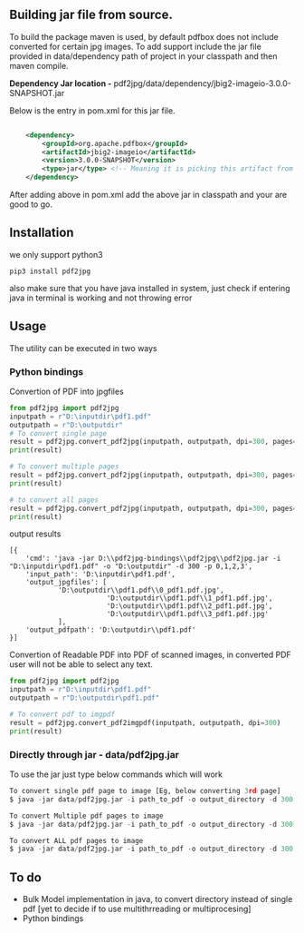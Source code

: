 
## Building jar file from source.

To build the package maven is used, by default pdfbox does not include converted for certain jpg images.
To add support include the jar file provided in data/dependency path of project in your classpath and then maven compile.

**Dependency Jar location -** pdf2jpg/data/dependency/jbig2-imageio-3.0.0-SNAPSHOT.jar

Below is the entry in pom.xml for this jar file.

```xml

	<dependency> 
	    <groupId>org.apache.pdfbox</groupId>
	    <artifactId>jbig2-imageio</artifactId>
	    <version>3.0.0-SNAPSHOT</version>
	    <type>jar</type> <!-- Meaning it is picking this artifact from a jar file, add this jar to classpath-->
	</dependency>
```

After adding above in pom.xml add the above jar in classpath and your are good to go.

## Installation

we only support python3

`pip3 install pdf2jpg`

also make sure that you have java installed in system, just check if entering java in terminal is working and not throwing error

## Usage 
The utility can be executed in two ways

### Python bindings

Convertion of PDF into jpgfiles
```python
from pdf2jpg import pdf2jpg
inputpath = r"D:\inputdir\pdf1.pdf"
outputpath = r"D:\outputdir"
# To convert single page
result = pdf2jpg.convert_pdf2jpg(inputpath, outputpath, dpi=300, pages="1")
print(result)

# To convert multiple pages
result = pdf2jpg.convert_pdf2jpg(inputpath, outputpath, dpi=300, pages="1,0,3")
print(result)

# to convert all pages
result = pdf2jpg.convert_pdf2jpg(inputpath, outputpath, dpi=300, pages="ALL")
print(result)
```

output results
```
[{   
    'cmd': 'java -jar D:\\pdf2jpg-bindings\\pdf2jpg\\pdf2jpg.jar -i "D:\inputdir\pdf1.pdf" -o "D:\outputdir" -d 300 -p 0,1,2,3',
    'input_path': 'D:\inputdir\pdf1.pdf',
    'output_jpgfiles': [   
			'D:\outputdir\\pdf1.pdf\\0_pdf1.pdf.jpg',
                        'D:\outputdir\\pdf1.pdf\\1_pdf1.pdf.jpg',
                        'D:\outputdir\\pdf1.pdf\\2_pdf1.pdf.jpg',
                        'D:\outputdir\\pdf1.pdf\\3_pdf1.pdf.jpg'
			],
    'output_pdfpath': 'D:\outputdir\\pdf1.pdf'
}]
```

Convertion of Readable PDF into PDF of scanned images, in converted PDF user will not be able to select any text.
```python
from pdf2jpg import pdf2jpg
inputpath = r"D:\inputdir\pdf1.pdf"
outputpath = r"D:\outputdir\pdf1.pdf"

# To convert pdf to imgpdf
result = pdf2jpg.convert_pdf2imgpdf(inputpath, outputpath, dpi=300)
print(result)
```

### Directly through jar - data/pdf2jpg.jar
To use the jar just type below commands which will work

```Python
To convert single pdf page to image [Eg, below converting 3rd page]
$ java -jar data/pdf2jpg.jar -i path_to_pdf -o output_directory -d 300 -p 2

To convert Multiple pdf pages to image 
$ java -jar data/pdf2jpg.jar -i path_to_pdf -o output_directory -d 300 -p 0,1,2,3

To convert ALL pdf pages to image
$ java -jar data/pdf2jpg.jar -i path_to_pdf -o output_directory -d 300 -p ALL
```

## To do
* Bulk Model implementation in java, to convert directory instead of single pdf [yet to decide if to use multithrreading or multiprocesing]
* Python bindings

